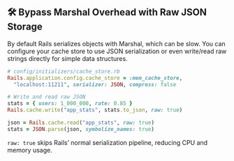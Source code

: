 ## 🛠️ Bypass Marshal Overhead with Raw JSON Storage

By default Rails serializes objects with Marshal, which can be slow. You can configure your cache store to use JSON serialization or even write/read raw strings directly for simple data structures.

```ruby
# config/initializers/cache_store.rb
Rails.application.config.cache_store = :mem_cache_store,
  "localhost:11211", serializer: JSON, compress: false

# Write and read raw JSON
stats = { users: 1_000_000, rate: 0.85 }
Rails.cache.write("app_stats", stats.to_json, raw: true)

json = Rails.cache.read("app_stats", raw: true)
stats = JSON.parse(json, symbolize_names: true)
```

`raw: true` skips Rails’ normal serialization pipeline, reducing CPU and memory usage.